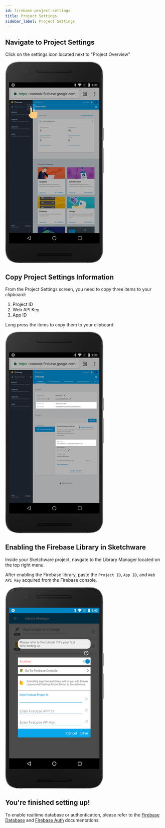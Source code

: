 ```yaml
---
id: firebase-project-settings
title: Project Settings
sidebar_label: Project Settings
---
```


## Navigate to Project Settings

Click on the settings icon located next to "Project Overview"

![step11](assets/firebase-getting-started/step-11.png)

## Copy Project Settings Information

From the Project Settings screen, you need to copy three items to your clipboard:

1.  Project ID
2.  Web API Key
3.  App ID

Long press the items to copy them to your clipboard.

![step12](assets/firebase-getting-started/step-12.png)

## Enabling the Firebase Library in Sketchware

Inside your Sketchware project, navgate to the Library Manager located on the top right menu.

After enabling the Firebase library, paste the `Project ID`, `App ID`, and `Web API Key` acquired from the Firebase console.

![step13](assets/firebase-getting-started/step-13.png)

## You're finished setting up!

To enable realtime database or authentication, please refer to the [Firebase Database](firebase-database.md) and [Firebase Auth](firebase-auth.md) documentations.

